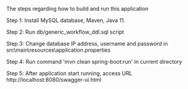 The steps regarding how to build and run this application

Step 1: Install MySQL database, Maven, Java 11.

Step 2: Run db/generic_workflow_ddl.sql script 

Step 3: Change database IP address, username and password in src\main\resources\application.properties

Step 4: Run command 'mvn clean spring-boot:run' in current directory

Step 5: After application start running, access URL http://localhost:8080/swagger-ui.html